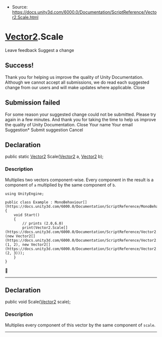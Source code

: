 * Source: https://docs.unity3d.com/6000.0/Documentation/ScriptReference/Vector2.Scale.html

#  [Vector2](https://docs.unity3d.com/6000.0/Documentation/ScriptReference/Vector2.html).Scale
Leave feedback
Suggest a change
## Success!
Thank you for helping us improve the quality of Unity Documentation. Although we cannot accept all submissions, we do read each suggested change from our users and will make updates where applicable.
Close
## Submission failed
For some reason your suggested change could not be submitted. Please <a>try again</a> in a few minutes. And thank you for taking the time to help us improve the quality of Unity Documentation.
Close
Your name Your email Suggestion* Submit suggestion
Cancel
## Declaration
public static [Vector2](https://docs.unity3d.com/6000.0/Documentation/ScriptReference/Vector2.html) Scale([Vector2](https://docs.unity3d.com/6000.0/Documentation/ScriptReference/Vector2.html) a, [Vector2](https://docs.unity3d.com/6000.0/Documentation/ScriptReference/Vector2.html) b); 
### Description
Multiplies two vectors component-wise.
Every component in the result is a component of `a` multiplied by the same component of `b`.
```
using UnityEngine;  
  
public class Example : MonoBehaviour[](https://docs.unity3d.com/6000.0/Documentation/ScriptReference/MonoBehaviour.html)
{
    void Start()
    {
        // prints (2.0,6.0)
        print(Vector2.Scale[](https://docs.unity3d.com/6000.0/Documentation/ScriptReference/Vector2.Scale.html)(new Vector2[](https://docs.unity3d.com/6000.0/Documentation/ScriptReference/Vector2.html)(1, 2), new Vector2[](https://docs.unity3d.com/6000.0/Documentation/ScriptReference/Vector2.html)(2, 3)));
    }
}

```

* * *
## Declaration
public void Scale([Vector2](https://docs.unity3d.com/6000.0/Documentation/ScriptReference/Vector2.html) scale); 
### Description
Multiplies every component of this vector by the same component of `scale`.
* * *
